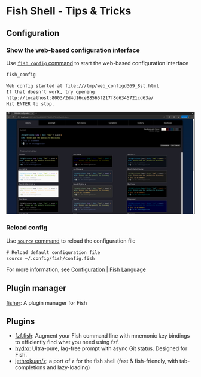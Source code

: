 # Fish Shell - Tips & Tricks

## Configuration

### Show the web-based configuration interface

Use [`fish_config` command][fish_config] to start the web-based configuration interface

```shell
fish_config
```

```
Web config started at file:///tmp/web_configd369_8st.html
If that doesn't work, try opening http://localhost:8003/2d4d16ce88565f217f8d6345721cd63a/
Hit ENTER to stop.
```

![fish web-base configuration interface](/content/images/fish-web-base-configuration.png)

### Reload config

Use [`source` command][source-command] to reload the configuration file

```shell
# Reload default configuration file
source ~/.config/fish/config.fish
```

For more information, see [Configuration | Fish Language](https://fishshell.com/docs/current/language.html#configuration)

## Plugin manager

[fisher]: A plugin manager for Fish

## Plugins

- [fzf.fish](https://github.com/PatrickF1/fzf.fish): Augment your Fish command line with mnemonic key bindings to efficiently find what you need using fzf.
- [hydro](https://github.com/jorgebucaran/hydro): Ultra-pure, lag-free prompt with async Git status. Designed for Fish.
- [jethrokuan/z](https://github.com/jethrokuan/z): a port of z for the fish shell (fast & fish-friendly, with tab-completions and lazy-loading)

<!--
````bash
$ fisher list
jorgebucaran/fisher
ilancosman/tide@v6
jethrokuan/z
gazorby/fish-abbreviation-tips
meaningful-ooo/sponge
decors/fish-colored-man
franciscolourenco/done
jorgebucaran/autopair.fish
edc/bass
lgathy/google-cloud-sdk-fish-completion
```
-->

[fish_config]: https://fishshell.com/docs/current/cmds/fish_config.html
[source-command]: https://fishshell.com/docs/current/cmds/source.html
[fisher]: https://github.com/jorgebucaran/fisher

```

```
